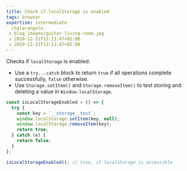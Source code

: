 ```yaml
---
title: Check if localStorage is enabled
tags: browser
expertise: intermediate
  chalarangelo
 : blog_images/guitar-living-room.jpg
 : 2020-12-31T13:13:47+02:00
 : 2020-12-31T13:13:47+02:00
---
```


Checks if `localStorage` is enabled.

- Use a `try...catch` block to return `true` if all operations complete successfully, `false` otherwise.
- Use `Storage.setItem()` and `Storage.removeItem()` to test storing and deleting a value in `Window.localStorage`.

```js
const isLocalStorageEnabled = () => {
  try {
    const key = `__storage__test`;
    window.localStorage.setItem(key, null);
    window.localStorage.removeItem(key);
    return true;
  } catch (e) {
    return false;
  }
};
```

```js
isLocalStorageEnabled(); // true, if localStorage is accessible
```
